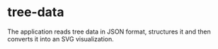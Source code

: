 # tree-data

The application reads tree data in JSON format, structures it and then converts it into an SVG visualization.
